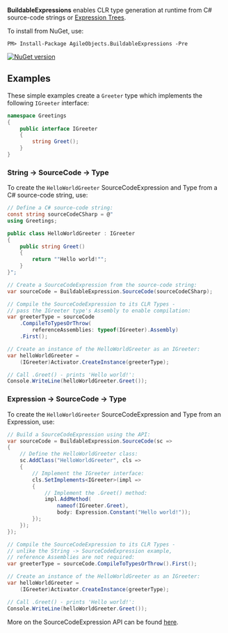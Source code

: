 **BuildableExpressions** enables CLR type generation at runtime from C# source-code strings or
[Expression Trees](https://docs.microsoft.com/en-us/dotnet/csharp/programming-guide/concepts/expression-trees).

To install from NuGet, use:

```shell
PM> Install-Package AgileObjects.BuildableExpressions -Pre
```
[![NuGet version](https://badge.fury.io/nu/AgileObjects.BuildableExpressions.svg)](https://badge.fury.io/nu/AgileObjects.BuildableExpressions)

## Examples

These simple examples create a `Greeter` type which implements the following `IGreeter` interface:

```cs
namespace Greetings
{
    public interface IGreeter
    {
        string Greet();
    }
}
```

### String -> SourceCode -> Type

To create the `HelloWorldGreeter` SourceCodeExpression and Type from a C# source-code string, use:

```cs
// Define a C# source-code string:
const string sourceCodeCSharp = @"
using Greetings;

public class HelloWorldGreeter : IGreeter
{
    public string Greet()
    {
        return ""Hello world!"";
    }
}";

// Create a SourceCodeExpression from the source-code string:
var sourceCode = BuildableExpression.SourceCode(sourceCodeCSharp);

// Compile the SourceCodeExpression to its CLR Types -
// pass the IGreeter type's Assembly to enable compilation:
var greeterType = sourceCode
    .CompileToTypesOrThrow(
        referenceAssemblies: typeof(IGreeter).Assembly)
    .First();

// Create an instance of the HelloWorldGreeter as an IGreeter:
var helloWorldGreeter = 
    (IGreeter)Activator.CreateInstance(greeterType);

// Call .Greet() - prints 'Hello world!':
Console.WriteLine(helloWorldGreeter.Greet());
```

### Expression -> SourceCode -> Type

To create the `HelloWorldGreeter` SourceCodeExpression and Type from an Expression, use:

```cs
// Build a SourceCodeExpression using the API:
var sourceCode = BuildableExpression.SourceCode(sc =>
{
    // Define the HelloWorldGreeter class:
    sc.AddClass("HelloWorldGreeter", cls =>
    {
        // Implement the IGreeter interface:
        cls.SetImplements<IGreeter>(impl =>
        {
            // Implement the .Greet() method:
            impl.AddMethod(
                nameof(IGreeter.Greet),
                body: Expression.Constant("Hello world!"));
        });
    });
});

// Compile the SourceCodeExpression to its CLR Types -
// unlike the String -> SourceCodeExpression example, 
// reference Assemblies are not required:
var greeterType = sourceCode.CompileToTypesOrThrow().First();

// Create an instance of the HelloWorldGreeter as an IGreeter:
var helloWorldGreeter = 
    (IGreeter)Activator.CreateInstance(greeterType);

// Call .Greet() - prints 'Hello world!':
Console.WriteLine(helloWorldGreeter.Greet());
```

More on the SourceCodeExpression API can be found [here](/api).